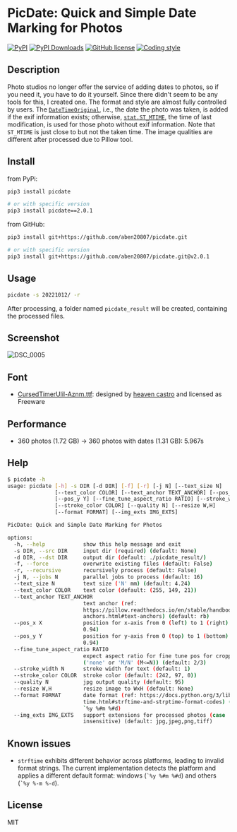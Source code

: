 # PicDate: Quick and Simple Date Marking for Photos

[![PyPI](https://img.shields.io/pypi/v/picdate?color=blue&style=flat&logo=pypi)](https://pypi.org/project/picdate/) [![PyPI Downloads](https://static.pepy.tech/badge/picdate)](https://pepy.tech/projects/picdate) [![GitHub license](https://img.shields.io/github/license/aben20807/picdate?color=blue)](LICENSE) [![Coding style](https://img.shields.io/badge/code%20style-black-1183C3.svg)](https://github.com/psf/black)

## Description

Photo studios no longer offer the service of adding dates to photos, so if you need it, you have to do it yourself. Since there didn't seem to be any tools for this, I created one. The format and style are almost fully controlled by users. The [`DateTimeOriginal`](https://www.awaresystems.be/imaging/tiff/tifftags/privateifd/exif/datetimeoriginal.html), i.e., the date the photo was taken, is added if the exif information exists; otherwise, [`stat.ST_MTIME`](https://docs.python.org/3/library/stat.html#stat.ST_MTIME), the time of last modification, is used for those photo without exif information. Note that `ST_MTIME` is just close to but not the taken time. The image qualities are different after processed due to Pillow tool.

## Install

from PyPi:

```bash
pip3 install picdate
```

```bash
# or with specific version
pip3 install picdate==2.0.1
```

from GitHub:

```bash
pip3 install git+https://github.com/aben20807/picdate.git
```

```bash
# or with specific version
pip3 install git+https://github.com/aben20807/picdate.git@v2.0.1
```

## Usage

```bash
picdate -s 20221012/ -r
```

After processing, a folder named `picdate_result` will be created, containing the processed files.

## Screenshot

![DSC_0005](https://user-images.githubusercontent.com/14831545/207787756-1e98292a-2e5a-4fdb-9db4-1dbe9aad7227.JPG)

## Font

+ [CursedTimerUlil-Aznm.ttf](https://www.fontspace.com/cursed-timer-ulil-font-f29411): designed by [heaven castro](https://www.fontspace.com/heaven-castro) and licensed as Freeware

## Performance

+ 360 photos (1.72 GB) -> 360 photos with dates (1.31 GB): 5.967s

## Help

```bash
$ picdate -h
usage: picdate [-h] -s DIR [-d DIR] [-f] [-r] [-j N] [--text_size N]
               [--text_color COLOR] [--text_anchor TEXT_ANCHOR] [--pos_x X]
               [--pos_y Y] [--fine_tune_aspect_ratio RATIO] [--stroke_width N]
               [--stroke_color COLOR] [--quality N] [--resize W,H]
               [--format FORMAT] [--img_exts IMG_EXTS]

PicDate: Quick and Simple Date Marking for Photos

options:
  -h, --help            show this help message and exit
  -s DIR, --src DIR     input dir (required) (default: None)
  -d DIR, --dst DIR     output dir (default: ./picdate_result/)
  -f, --force           overwrite existing files (default: False)
  -r, --recursive       recursively process (default: False)
  -j N, --jobs N        parallel jobs to process (default: 16)
  --text_size N         text size ('N' mm) (default: 4.24)
  --text_color COLOR    text color (default: (255, 149, 21))
  --text_anchor TEXT_ANCHOR
                        text anchor (ref:
                        https://pillow.readthedocs.io/en/stable/handbook/text-
                        anchors.html#text-anchors) (default: rb)
  --pos_x X             position for x-axis from 0 (left) to 1 (right) (default:
                        0.94)
  --pos_y Y             position for y-axis from 0 (top) to 1 (bottom) (default:
                        0.94)
  --fine_tune_aspect_ratio RATIO
                        expect aspect ratio for fine tune pos for cropping
                        ('none' or 'M/N' (M<=N)) (default: 2/3)
  --stroke_width N      stroke width for text (default: 1)
  --stroke_color COLOR  stroke color (default: (242, 97, 0))
  --quality N           jpg output quality (default: 95)
  --resize W,H          resize image to WxH (default: None)
  --format FORMAT       date format (ref: https://docs.python.org/3/library/date
                        time.html#strftime-and-strptime-format-codes) (default:
                        `%y %#m %#d)
  --img_exts IMG_EXTS   support extensions for processed photos (case
                        insensitive) (default: jpg,jpeg,png,tiff)
```

## Known issues

+ `strftime` exhibits different behavior across platforms, leading to invalid format strings. The current implementation detects the platform and applies a different default format: windows (`` `%y %#m %#d ``) and others (`` `%y %-m %-d ``).

## License

MIT
